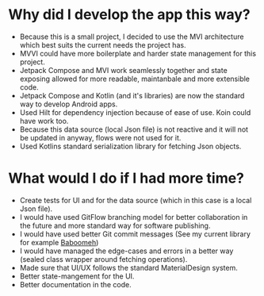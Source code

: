 # Why did I develop the app this way?
- Because this is a small project, I decided to use the MVI architecture which best suits the current needs the project has.
- MVVI could have more boilerplate and harder state management for this project.
- Jetpack Compose and MVI work seamlessly together and state exposing allowed for more readable, maintanbale and more extensible code.
- Jetpack Compose and Kotlin (and it's libraries) are now the standard way to develop Android apps.
- Used Hilt for dependency injection because of ease of use. Koin could have work too.
- Because this data source (local Json file) is not reactive and it will not be updated in anyway, flows were not used for it.
- Used Kotlins standard serialization library for fetching Json objects.

# What would I do if I had more time?
- Create tests for UI and for the data source (which in this case is a local Json file).
- I would have used GitFlow branching model for better collaboration in the future and more standard way for software publishing.
- I would have used better Git commit messages (See my current library for example [Baboomeh](https://github.com/Mohammad3125/Baboomeh/commits/develop/))
- I would have managed the edge-cases and errors in a better way (sealed class wrapper around fetching operations).
- Made sure that UI/UX follows the standard MaterialDesign system.
- Better state-mangement for the UI.
- Better documentation in the code.
